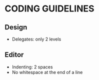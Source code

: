 CODING GUIDELINES
=================

Design
------
-   Delegates: only 2 levels

Editor
------
-   Indenting: 2 spaces
-   No whitespace at the end of a line

